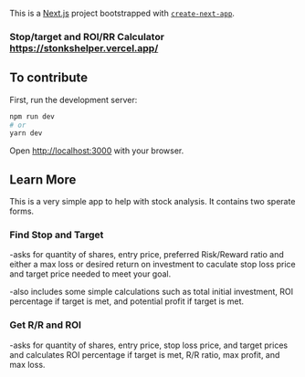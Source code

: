 This is a [Next.js](https://nextjs.org/) project bootstrapped with [`create-next-app`](https://github.com/vercel/next.js/tree/canary/packages/create-next-app).
### Stop/target and ROI/RR Calculator https://stonkshelper.vercel.app/
## To contribute

First, run the development server:

```bash
npm run dev
# or
yarn dev
```

Open [http://localhost:3000](http://localhost:3000) with your browser.





## Learn More

This is a very simple app to help with stock analysis. It contains two sperate forms. 
### Find Stop and Target
-asks for quantity of shares, entry price, preferred Risk/Reward ratio and either a max loss or desired return on investment to caculate stop loss price and target price needed to meet your goal.

-also includes some simple calculations such as total initial investment, ROI percentage if target is met, and potential profit if target is met.  

### Get R/R and ROI
-asks for quantity of shares, entry price, stop loss price, and target prices and calculates ROI percentage if target is met, R/R ratio, max profit, and max loss. 

